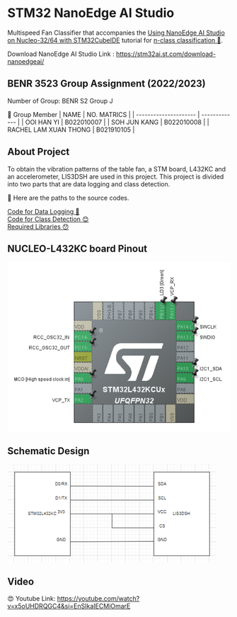 # STM32 NanoEdge AI Studio 
Multispeed Fan Classifier that accompanies the
[Using NanoEdge AI Studio on Nucleo-32/64 with STM32CubeIDE](https://cartesiam-neai-docs.readthedocs-hosted.com/tutorials/class_multispeed_fan/class_multispeed_fan.html) tutorial for [n-class classification 🤨](https://wiki.st.com/stm32mcu/wiki/AI:NanoEdge_AI_Library_for_n-class_classification_(nCC)). 

Download NanoEdge AI Studio Link : https://stm32ai.st.com/download-nanoedgeai/

## BENR 3523 Group Assignment (2022/2023)
Number of Group: BENR S2 Group J

👯 Group Member
| NAME                  |  NO. MATRICS  |
| --------------------- | ------------- |
| OOI HAN YI  	        |  B022010007   |
| SOH JUN KANG	        |  B022010008   |
| RACHEL LAM XUAN THONG |  B021910105   |

## About Project
To obtain the vibration patterns of the table fan, a STM board, L432KC and an accelerometer, LIS3DSH are used in this project. This project is divided into two parts that are data logging and class detection. 

👀 Here are the paths to the source codes.

[Code for Data Logging 🙂](https://github.com/junkangsoh/STM32-NanoEdge/blob/main/Logging/main.c)<br/>[Code for Class Detection 😊](https://github.com/junkangsoh/STM32-NanoEdge/blob/main/Detection/main.c)<br/>[Required Libraries 😯](https://github.com/junkangsoh/STM32-NanoEdge/blob/main/Inc)

## NUCLEO-L432KC board Pinout
![NUCLEO-L432KC](https://github.com/junkangsoh/STM32-NanoEdge/blob/main/Image/NUCLEO-L432KC.png)

## Schematic Design
![Schematic Design](https://github.com/junkangsoh/STM32-NanoEdge/blob/main/Image/Schematic%20Design.png)

## Video
😍 Youtube Link: https://youtube.com/watch?v=x5oUHDRQGC4&si=EnSIkaIECMiOmarE
